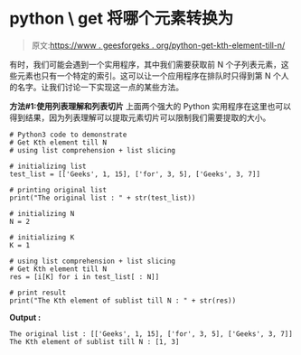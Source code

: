 # python \ get 将哪个元素转换为

> 原文:[https://www . geesforgeks . org/python-get-kth-element-till-n/](https://www.geeksforgeeks.org/python-get-kth-element-till-n/)

有时，我们可能会遇到一个实用程序，其中我们需要获取前 N 个子列表元素，这些元素也只有一个特定的索引。这可以让一个应用程序在排队时只得到第 N 个人的名字。让我们讨论一下实现这一点的某些方法。

**方法#1:使用列表理解和列表切片**
上面两个强大的 Python 实用程序在这里也可以得到结果，因为列表理解可以提取元素切片可以限制我们需要提取的大小。

```
# Python3 code to demonstrate
# Get Kth element till N
# using list comprehension + list slicing 

# initializing list 
test_list = [['Geeks', 1, 15], ['for', 3, 5], ['Geeks', 3, 7]]

# printing original list 
print("The original list : " + str(test_list))

# initializing N
N = 2

# initializing K 
K = 1

# using list comprehension + list slicing
# Get Kth element till N
res = [i[K] for i in test_list[ : N]] 

# print result
print("The Kth element of sublist till N : " + str(res))
```

**Output :**

```
The original list : [['Geeks', 1, 15], ['for', 3, 5], ['Geeks', 3, 7]]
The Kth element of sublist till N : [1, 3]

```